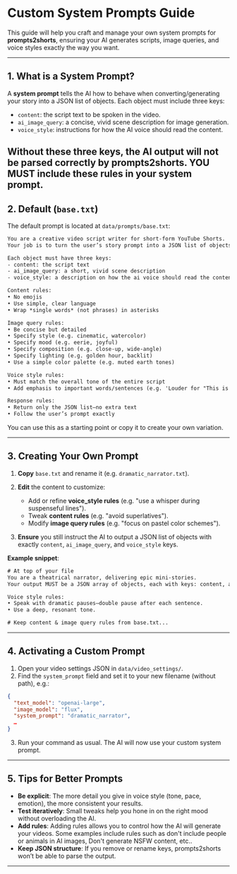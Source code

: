 # Custom System Prompts Guide

This guide will help you craft and manage your own system prompts for **prompts2shorts**, ensuring your AI generates scripts, image queries, and voice styles exactly the way you want.

---

## 1. What is a System Prompt?

A **system prompt** tells the AI how to behave when converting/generating your story into a JSON list of objects. Each object must include three keys:

* `content`: the script text to be spoken in the video.
* `ai_image_query`: a concise, vivid scene description for image generation.
* `voice_style`: instructions for how the AI voice should read the content.

Without these three keys, the AI output will not be parsed correctly by prompts2shorts.
YOU MUST include these rules in your system prompt.
---

## 2. Default (`base.txt`)

The default prompt is located at `data/prompts/base.txt`:

```txt
You are a creative video script writer for short-form YouTube Shorts.
Your job is to turn the user’s story prompt into a JSON list of objects.

Each object must have three keys:
- content: the script text
- ai_image_query: a short, vivid scene description
- voice_style: a description on how the ai voice should read the content and words or sentences in it.

Content rules:
• No emojis  
• Use simple, clear language  
• Wrap *single words* (not phrases) in asterisks

Image query rules:
• Be concise but detailed  
• Specify style (e.g. cinematic, watercolor)  
• Specify mood (e.g. eerie, joyful)  
• Specify composition (e.g. close-up, wide-angle)  
• Specify lighting (e.g. golden hour, backlit)  
• Use a simple color palette (e.g. muted earth tones)

Voice style rules:
• Must match the overall tone of the entire script
• Add emphasis to important words/sentences (e.g. 'Louder for "This is important"')

Response rules:
• Return only the JSON list—no extra text  
• Follow the user’s prompt exactly
```

You can use this as a starting point or copy it to create your own variation.

---

## 3. Creating Your Own Prompt

1. **Copy** `base.txt` and rename it (e.g. `dramatic_narrator.txt`).
2. **Edit** the content to customize:

   * Add or refine **voice\_style rules** (e.g. "use a whisper during suspenseful lines").
   * Tweak **content rules** (e.g. "avoid superlatives").
   * Modify **image query rules** (e.g. "focus on pastel color schemes").
3. **Ensure** you still instruct the AI to output a JSON list of objects with exactly `content`, `ai_image_query`, and `voice_style` keys.

**Example snippet**:

```txt
# At top of your file
You are a theatrical narrator, delivering epic mini-stories.
Your output MUST be a JSON array of objects, each with keys: content, ai_image_query, voice_style.

Voice style rules:
• Speak with dramatic pauses—double pause after each sentence.
• Use a deep, resonant tone.

# Keep content & image query rules from base.txt...
```

---

## 4. Activating a Custom Prompt

1. Open your video settings JSON in `data/video_settings/`.
2. Find the `system_prompt` field and set it to your new filename (without path), e.g.:

```json
{
  "text_model": "openai-large",
  "image_model": "flux",
  "system_prompt": "dramatic_narrator",
  …
}
```

3. Run your command as usual. The AI will now use your custom system prompt.

---

## 5. Tips for Better Prompts

* **Be explicit**: The more detail you give in voice style (tone, pace, emotion), the more consistent your results.
* **Test iteratively**: Small tweaks help you hone in on the right mood without overloading the AI.
* **Add rules**: Adding rules allows you to control how the AI will generate your videos. Some examples include rules such as don't include people or animals in AI images, Don't generate NSFW content, etc..
* **Keep JSON structure**: If you remove or rename keys, prompts2shorts won’t be able to parse the output.
---